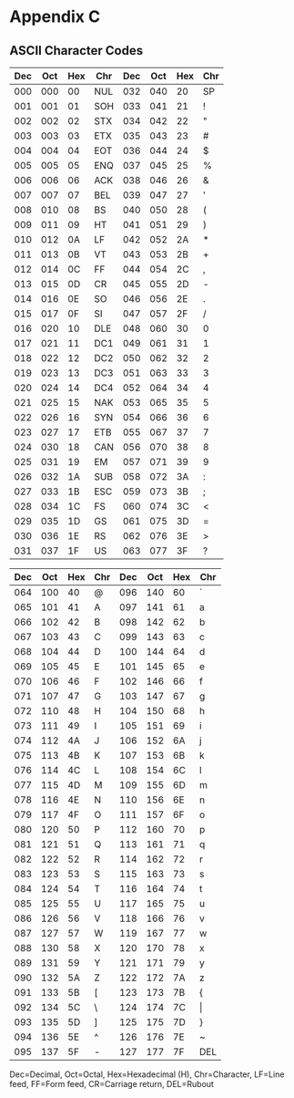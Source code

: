 # Appendix C

## ASCII Character Codes

Dec | Oct | Hex | Chr | Dec | Oct | Hex | Chr
-- | -- | -- | -- | -- | -- | -- | --
000 | 000 | 00 | NUL | 032 | 040 | 20 | SP
001 | 001 | 01 | SOH | 033 | 041 | 21 | !
002 | 002 | 02 | STX | 034 | 042 | 22 | "
003 | 003 | 03 | ETX | 035 | 043 | 23 | #
004 | 004 | 04 | EOT | 036 | 044 | 24 | $
005 | 005 | 05 | ENQ | 037 | 045 | 25 | %
006 | 006 | 06 | ACK | 038 | 046 | 26 | &
007 | 007 | 07 | BEL | 039 | 047 | 27 | '
008 | 010 | 08 | BS | 040 | 050 | 28 | (
009 | 011 | 09 | HT | 041 | 051 | 29 | )
010 | 012 | 0A | LF | 042 | 052 | 2A | *
011 | 013 | 0B | VT | 043 | 053 | 2B | +
012 | 014 | 0C | FF | 044 | 054 | 2C | ,
013 | 015 | 0D | CR | 045 | 055 | 2D | -
014 | 016 | 0E | SO | 046 | 056 | 2E | .
015 | 017 | 0F | SI | 047 | 057 | 2F | /
016 | 020 | 10 | DLE | 048 | 060 | 30 | 0
017 | 021 | 11 | DC1 | 049 | 061 | 31 | 1
018 | 022 | 12 | DC2 | 050 | 062 | 32 | 2
019 | 023 | 13 | DC3 | 051 | 063 | 33 | 3
020 | 024 | 14 | DC4 | 052 | 064 | 34 | 4
021 | 025 | 15 | NAK | 053 | 065 | 35 | 5
022 | 026 | 16 | SYN | 054 | 066 | 36 | 6
023 | 027 | 17 | ETB | 055 | 067 | 37 | 7
024 | 030 | 18 | CAN | 056 | 070 | 38 | 8
025 | 031 | 19 | EM | 057 | 071 | 39 | 9
026 | 032 | 1A | SUB | 058 | 072 | 3A | :
027 | 033 | 1B | ESC | 059 | 073 | 3B | ;
028 | 034 | 1C | FS | 060 | 074 | 3C | <
029 | 035 | 1D | GS | 061 | 075 | 3D | =
030 | 036 | 1E | RS | 062 | 076 | 3E | >
031 | 037 | 1F | US | 063 | 077 | 3F | ?

Dec | Oct | Hex | Chr | Dec | Oct | Hex | Chr
-- | -- | -- | -- | -- | -- | -- | --
064 | 100 | 40 | @ | 096 | 140 | 60 | `
065 | 101 | 41 | A | 097 | 141 | 61 | a
066 | 102 | 42 | B | 098 | 142 | 62 | b
067 | 103 | 43 | C | 099 | 143 | 63 | c
068 | 104 | 44 | D | 100 | 144 | 64 | d
069 | 105 | 45 | E | 101 | 145 | 65 | e
070 | 106 | 46 | F | 102 | 146 | 66 | f
071 | 107 | 47 | G | 103 | 147 | 67 | g
072 | 110 | 48 | H | 104 | 150 | 68 | h
073 | 111 | 49 | I | 105 | 151 | 69 | i
074 | 112 | 4A | J | 106 | 152 | 6A | j
075 | 113 | 4B | K | 107 | 153 | 6B | k
076 | 114 | 4C | L | 108 | 154 | 6C | l
077 | 115 | 4D | M | 109 | 155 | 6D | m
078 | 116 | 4E | N | 110 | 156 | 6E | n
079 | 117 | 4F | O | 111 | 157 | 6F | o
080 | 120 | 50 | P | 112 | 160 | 70 | p
081 | 121 | 51 | Q | 113 | 161 | 71 | q
082 | 122 | 52 | R | 114 | 162 | 72 | r
083 | 123 | 53 | S | 115 | 163 | 73 | s
084 | 124 | 54 | T | 116 | 164 | 74 | t
085 | 125 | 55 | U | 117 | 165 | 75 | u
086 | 126 | 56 | V | 118 | 166 | 76 | v
087 | 127 | 57 | W | 119 | 167 | 77 | w
088 | 130 | 58 | X | 120 | 170 | 78 | x
089 | 131 | 59 | Y | 121 | 171 | 79 | y
090 | 132 | 5A | Z | 122 | 172 | 7A | z
091 | 133 | 5B | [ | 123 | 173 | 7B | {
092 | 134 | 5C | \ | 124 | 174 | 7C | \|
093 | 135 | 5D | ] | 125 | 175 | 7D | }
094 | 136 | 5E | ^ | 126 | 176 | 7E | ~
095 | 137 | 5F | - | 127 | 177 | 7F | DEL

Dec=Decimal, Oct=Octal, Hex=Hexadecimal (H), Chr=Character,
LF=Line feed, FF=Form feed, CR=Carriage return, DEL=Rubout
